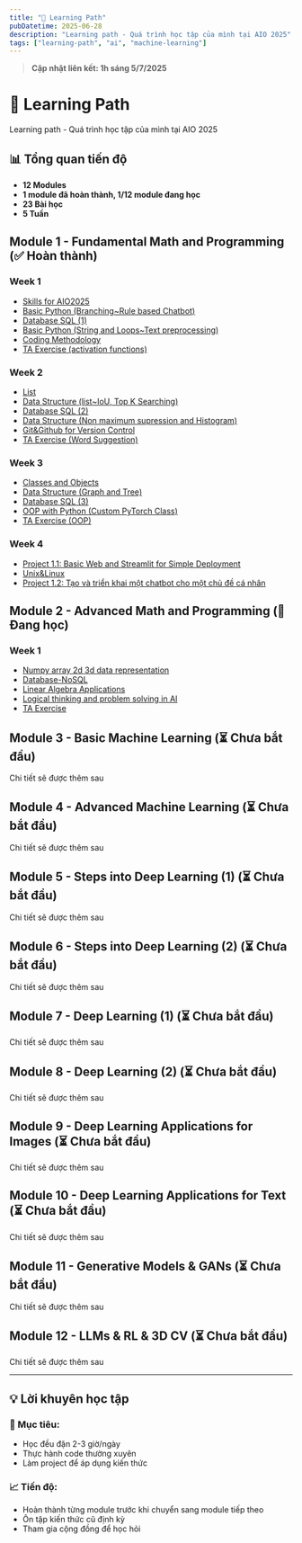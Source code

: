 ```yaml
---
title: "🚀 Learning Path"
pubDatetime: 2025-06-28
description: "Learning path - Quá trình học tập của mình tại AIO 2025"
tags: ["learning-path", "ai", "machine-learning"]
---
```


> **Cập nhật liên kết: 1h sáng 5/7/2025**

# 🚀 Learning Path

Learning path - Quá trình học tập của mình tại AIO 2025

## 📊 Tổng quan tiến độ
- **12 Modules**
- **1 module đã hoàn thành, 1/12 module đang học**
- **23 Bài học**
- **5 Tuần**

## Module 1 - Fundamental Math and Programming (✅ Hoàn thành)
### Week 1
- [Skills for AIO2025](/posts/w1-skills-aio2025)
- [Basic Python (Branching~Rule based Chatbot)](/posts/w1-basic-python-branching)
- [Database SQL (1)](/posts/w1-database-sql-1)
- [Basic Python (String and Loops~Text preprocessing)](/posts/w1-basic-python-loops)
- [Coding Methodology](/posts/w1-coding-methodology)
- [TA Exercise (activation functions)](/posts/w1-ta-exercise-activation)

### Week 2
- [List](/posts/w2-list)
- [Data Structure (list~IoU, Top K Searching)](/posts/w2-list-advanced)
- [Database SQL (2)](/posts/w2-database-sql-2)
- [Data Structure (Non maximum supression and Histogram)](/posts/w2-datastructure)
- [Git&Github for Version Control](/posts/w2-git-github)
- [TA Exercise (Word Suggestion)](/posts/w2-exercise)

### Week 3
- [Classes and Objects](/posts/w3-classes-objects)
- [Data Structure (Graph and Tree)](/posts/w3-data-structure-graph)
- [Database SQL (3)](/posts/w3-database-sql-3)
- [OOP with Python (Custom PyTorch Class)](/posts/w3-oop-pytorch)
- [TA Exercise (OOP)](/posts/w3-ta-exercise-oop)

### Week 4
- [Project 1.1: Basic Web and Streamlit for Simple Deployment](/posts/w4-project-1-1)
- [Unix&Linux](/posts/w4-unix-linux)
- [Project 1.2: Tạo và triển khai một chatbot cho một chủ đề cá nhân](/posts/w4-project-1-2)

## Module 2 - Advanced Math and Programming (🔄 Đang học)
### Week 1
- [Numpy array 2d 3d data representation](/posts/m2-w2-numpy)
- [Database-NoSQL](/posts/m2-w1-nosql-mongodb)
- [Linear Algebra Applications](/posts/m2-w2-linearalgebra)
- [Logical thinking and problem solving in AI](/posts/m2-w1-logicalthinking)
- [TA Exercise](/posts/m2-w2-exercise)

## Module 3 - Basic Machine Learning (⏳ Chưa bắt đầu)
Chi tiết sẽ được thêm sau

## Module 4 - Advanced Machine Learning (⏳ Chưa bắt đầu)
Chi tiết sẽ được thêm sau

## Module 5 - Steps into Deep Learning (1) (⏳ Chưa bắt đầu)
Chi tiết sẽ được thêm sau

## Module 6 - Steps into Deep Learning (2) (⏳ Chưa bắt đầu)
Chi tiết sẽ được thêm sau

## Module 7 - Deep Learning (1) (⏳ Chưa bắt đầu)
Chi tiết sẽ được thêm sau

## Module 8 - Deep Learning (2) (⏳ Chưa bắt đầu)
Chi tiết sẽ được thêm sau

## Module 9 - Deep Learning Applications for Images (⏳ Chưa bắt đầu)
Chi tiết sẽ được thêm sau

## Module 10 - Deep Learning Applications for Text (⏳ Chưa bắt đầu)
Chi tiết sẽ được thêm sau

## Module 11 - Generative Models & GANs (⏳ Chưa bắt đầu)
Chi tiết sẽ được thêm sau

## Module 12 - LLMs & RL & 3D CV (⏳ Chưa bắt đầu)
Chi tiết sẽ được thêm sau

---

## 💡 Lời khuyên học tập

### 🎯 Mục tiêu:
- Học đều đặn 2-3 giờ/ngày
- Thực hành code thường xuyên
- Làm project để áp dụng kiến thức

### 📈 Tiến độ:
- Hoàn thành từng module trước khi chuyển sang module tiếp theo
- Ôn tập kiến thức cũ định kỳ
- Tham gia cộng đồng để học hỏi 